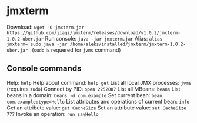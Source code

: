# jmxterm

Download: `wget -O jmxterm.jar https://github.com/jiaqi/jmxterm/releases/download/v1.0.2/jmxterm-1.0.2-uber.jar`
Run console: `java -jar jmxterm.jar`
Alias: `alias jmxterm='sudo java -jar /home/aleks/installed/jmxterm/jmxterm-1.0.2-uber.jar'` (`sudo` is requered for `jvms` command)

## Console commands
Help: `help`
Help about command: `help get`
List all local JMX processes: `jvms` (requires `sudo`)
Connect by PID: `open 2252087`
List all MBeans: `beans`
List beans in a domain: `beans -d com.example`
Set current bean: `bean com.example:type=Hello`
List attributes and operations of current bean: `info`
Get an attribute value: `get CacheSize`
Set an attribute value: `set CacheSize 777`
Invoke an operation: `run sayHello`
